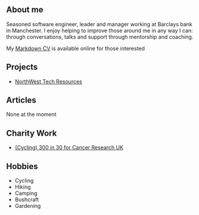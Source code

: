 ## About me

Seasoned software engineer, leader and manager working at Barclays bank in Manchester. I enjoy helping to improve those around me  in any way I can: through conversations, talks and support through mentorship and coaching.

My [Markdown CV](cv) is available online for those interested

## Projects
* [NorthWest Tech Resources](https://callumjfraser.github.io/NorthWestTech/)

## Articles
None at the moment

## Charity Work
* [(Cycling) 300 in 30 for Cancer Research UK](https://fundraise.cancerresearchuk.org/page/callums-cycle-300-fundraising-page-13)

## Hobbies
* Cycling
* Hiking
* Camping
* Bushcraft
* Gardening